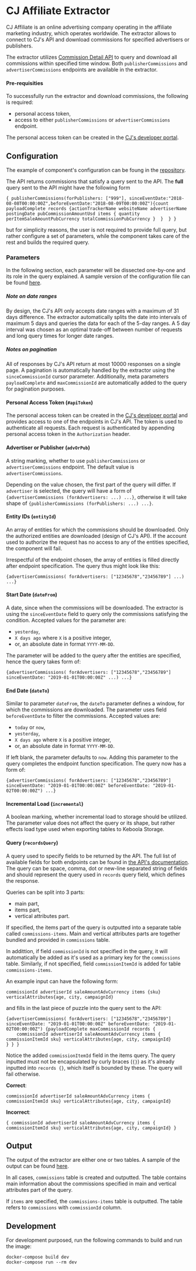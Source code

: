 # CJ Affiliate Extractor

CJ Affiliate is an online advertising company operating in the affiliate marketing industry, which operates worldwide. The extractor allows to connect to CJ's API and download commissions for specified advertisers or publishers.

The extractor utilizes [Commission Detail API](https://developers.cj.com/graphql/reference/Commission%20Detail) to query and download all commissions within specified time window. Both `publisherCommissions` and `advertiserCommissions` endpoints are available in the extractor.

#### Pre-requisities

To successfully run the extractor and download commissions, the following is required:
- personal access token,
- access to either `publisherCommissions` or `advertiserCommissions` endpoint.

The personal access token can be created in the [CJ's developer portal](https://developers.cj.com/account/personal-access-tokens).

## Configuration

The example of component's configuration can be foung in the [repository](https://bitbucket.org/kds_consulting_team/kds-team.ex-cj-affiliate/src/master/component_config/sample-config/).

The API returns commissions that satisfy a query sent to the API. The **full** query sent to the API might have the following form

```
{ publisherCommissions(forPublishers: ["999"], sinceEventDate:"2018-08-08T00:00:00Z",beforeEventDate:"2018-08-09T00:00:00Z"){count payloadComplete records {actionTrackerName websiteName advertiserName postingDate pubCommissionAmountUsd items { quantity perItemSaleAmountPubCurrency totalCommissionPubCurrency }  }  } }
```

but for simplicity reasons, the user is not required to provide full query, but rather configure a set of parameters, while the component takes care of the rest and builds the required query.

### Parameters

In the following section, each parameter will be dissected one-by-one and its role in the query explained. A sample version of the configuration file can be found [here](https://bitbucket.org/kds_consulting_team/kds-team.ex-cj-affiliate/src/master/component_config/sample-config/config.json).

##### Note on date ranges

By design, the CJ's API only accepts date ranges with a maximum of 31 days difference. The extractor automatically splits the date into intervals of maximum 5 days and queries the data for each of the 5-day ranges. A 5 day interval was chosen as an optimal trade-off between number of requests and long query times for longer date ranges.

##### Notes on pagination

All of responses by CJ's API return at most 10000 responses on a single page. A pagination is automatically handled by the extractor using the `sinceCommissionId` cursor parameter. Additionally, meta parameters `payloadComplete` and `maxCommissionId` are automatically added to the query for pagination purposes.

#### Personal Access Token (`#apiToken`)

The personal access token can be created in the [CJ's developer portal](https://developers.cj.com/account/personal-access-tokens) and provides access to one of the endpoints in CJ's API. The token is used to authenticate all requests. Each request is authenticated by appending personal access token in the `Authorization` header.

#### Advertiser or Publisher (`advOrPub`)

A string marking, whether to use `publisherCommissions` or `advertiserCommissions` endpoint. The default value is `advertiserCommissions`.

Depending on the value chosen, the first part of the query will differ. If `advertiser` is selected, the query will have a form of `{advertiserCommissions (forAdvertisers: ...) ...}`, otherwise it will take shape of `{publisherCommissions (forPublishers: ...) ...}`.

#### Entity IDs (`entityId`)

An array of entities for which the commissions should be downloaded. Only the authorized entities are downloaded (design of CJ's API). If the account used to authorize the request has no access to any of the entities specified, the component will fail.

Irrespectful of the endpoint chosen, the array of entities is filled directly after endpoint specification. The query thus might look like this:

```
{advertiserCommissions( forAdvertisers: ["12345678","23456789"] ...) ...}
```

#### Start Date (`dateFrom`)

A date, since when the commissions will be downloaded. The extractor is using the `sinceEventDate` field to query only the commissions satisfying the condition. Accepted values for the parameter are:

- `yesterday`,
- `X days ago` where `X` is a positive integer,
- or, an absolute date in format `YYYY-MM-DD`.

The parameter will be added to the query after the entities are specified, hence the query takes form of:

```
{advertiserCommissions( forAdvertisers: ["12345678","23456789"] sinceEventDate: "2019-01-01T00:00:00Z" ...) ...}
```

#### End Date (`dateTo`)

Similar to parameter `dateFrom`, the `dateTo` parameter defines a window, for which the commissions are downloaded. The parameter uses field `beforeEventDate` to filter the commissions. Accepted values are:

- `today` or `now`,
- `yesterday`,
- `X days ago` where `X` is a positive integer,
- or, an absolute date in format `YYYY-MM-DD`.

If left blank, the parameter defaults to `now`. Adding this parameter to the query completes the endpoint function specification. The query now has a form of:

```
{advertiserCommissions( forAdvertisers: ["12345678","23456789"] sinceEventDate: "2019-01-01T00:00:00Z" beforeEventDate: "2019-01-02T00:00:00Z") ...}
```

#### Incremental Load (`incremental`)

A boolean marking, whether incremental load to storage should be utilized. The parameter value does not affect the query or its shape, but rather effects load type used when exporting tables to Keboola Storage.

#### Query (`recordsQuery`)

A query used to specify fields to be returned by the API. The full list of available fields for both endpoints can be found in [the API's documentation](https://developers.cj.com/graphql/reference/Commission%20Detail). The query can be space, comma, dot or new-line separated string of fields and should represent the query used in `records` query field, which defines the response.

Queries can be split into 3 parts:

- main part,
- items part,
- vertical attributes part.

If specified, the items part of the query is outputted into a separate table called `commissions-items`. Main and vertical attributes parts are together bundled and provided in `commissions` table.

In addittion, if field `commissionId` is not specified in the query, it will automatically be added as it's used as a primary key for the `commissions` table. Similarly, if not specified, field `commissionItemId` is added for table `commissions-items`.

An example input can have the following form:

```
commissionId advertiserId saleAmountAdvCurrency items {sku} verticalAttributes{age, city, campaignId}
```

and fills in the last piece of puzzle into the query sent to the API:

```
{advertiserCommissions( forAdvertisers: ["12345678","23456789"] sinceEventDate: "2019-01-01T00:00:00Z" beforeEventDate: "2019-01-02T00:00:00Z") {payloadComplete maxCommissionId records {
    commissionId advertiserId saleAmountAdvCurrency items { commissionItemId sku} verticalAttributes{age, city, campaignId}
} } }
```

Notice the added `commissionItemId` field in the items query. The query inputted must not be encapsulated by curly braces (`{}`) as it's already inputted into `records {}`, which itself is bounded by these. The query will fail otherwise.

**Correct**:

```
commissionId advertiserId saleAmountAdvCurrency items { commissionItemId sku} verticalAttributes{age, city, campaignId}
```

**Incorrect**:

```
{ commissionId advertiserId saleAmountAdvCurrency items { commissionItemId sku} verticalAttributes{age, city, campaignId} }
```

## Output

The output of the extractor are either one or two tables. A sample of the output can be found [here](https://bitbucket.org/kds_consulting_team/kds-team.ex-cj-affiliate/src/master/component_config/sample-config/out/tables/).

In all cases, `commissions` table is created and outputted. The table contains main information about the commissions specified in main and vertical attributes part of the query.

If `items` are specified, the `commissions-items` table is outputted. The table refers to `commissions` with `commissionId` column.

## Development

For development purposed, run the following commands to build and run the image:

```
docker-compose build dev
docker-compose run --rm dev
```